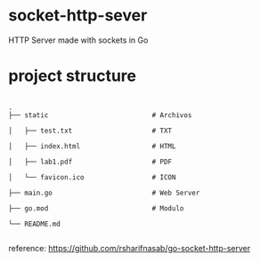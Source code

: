 # socket-http-sever
HTTP Server made with sockets in Go

# project structure
<code>
.
├── static                          # Archivos   <br/>               
│   ├── test.txt                    # TXT                 <br/>
│   ├── index.html                  # HTML<br/>
│   ├── lab1.pdf                    # PDF<br/>
│   └── favicon.ico                 # ICON<br/>
├── main.go                         # Web Server<br/>
├── go.mod                          # Modulo<br/>
└── README.md  
 </code>


reference: https://github.com/rsharifnasab/go-socket-http-server
